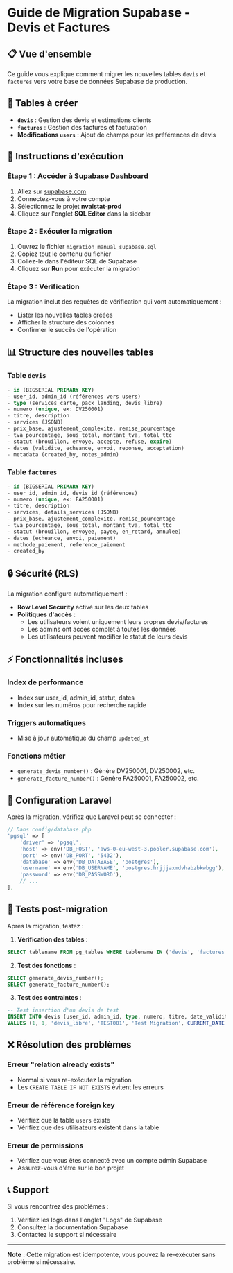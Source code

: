 # Guide de Migration Supabase - Devis et Factures

## 📋 Vue d'ensemble

Ce guide vous explique comment migrer les nouvelles tables `devis` et `factures` vers votre base de données Supabase de production.

## 🎯 Tables à créer

-   **`devis`** : Gestion des devis et estimations clients
-   **`factures`** : Gestion des factures et facturation
-   **Modifications `users`** : Ajout de champs pour les préférences de devis

## 🚀 Instructions d'exécution

### Étape 1 : Accéder à Supabase Dashboard

1. Allez sur [supabase.com](https://supabase.com)
2. Connectez-vous à votre compte
3. Sélectionnez le projet **nvaistat-prod**
4. Cliquez sur l'onglet **SQL Editor** dans la sidebar

### Étape 2 : Exécuter la migration

1. Ouvrez le fichier `migration_manual_supabase.sql`
2. Copiez tout le contenu du fichier
3. Collez-le dans l'éditeur SQL de Supabase
4. Cliquez sur **Run** pour exécuter la migration

### Étape 3 : Vérification

La migration inclut des requêtes de vérification qui vont automatiquement :

-   Lister les nouvelles tables créées
-   Afficher la structure des colonnes
-   Confirmer le succès de l'opération

## 📊 Structure des nouvelles tables

### Table `devis`

```sql
- id (BIGSERIAL PRIMARY KEY)
- user_id, admin_id (références vers users)
- type (services_carte, pack_landing, devis_libre)
- numero (unique, ex: DV250001)
- titre, description
- services (JSONB)
- prix_base, ajustement_complexite, remise_pourcentage
- tva_pourcentage, sous_total, montant_tva, total_ttc
- statut (brouillon, envoye, accepte, refuse, expire)
- dates (validite, echeance, envoi, reponse, acceptation)
- metadata (created_by, notes_admin)
```

### Table `factures`

```sql
- id (BIGSERIAL PRIMARY KEY)
- user_id, admin_id, devis_id (références)
- numero (unique, ex: FA250001)
- titre, description
- services, details_services (JSONB)
- prix_base, ajustement_complexite, remise_pourcentage
- tva_pourcentage, sous_total, montant_tva, total_ttc
- statut (brouillon, envoyee, payee, en_retard, annulee)
- dates (echeance, envoi, paiement)
- methode_paiement, reference_paiement
- created_by
```

## 🔒 Sécurité (RLS)

La migration configure automatiquement :

-   **Row Level Security** activé sur les deux tables
-   **Politiques d'accès** :
    -   Les utilisateurs voient uniquement leurs propres devis/factures
    -   Les admins ont accès complet à toutes les données
    -   Les utilisateurs peuvent modifier le statut de leurs devis

## ⚡ Fonctionnalités incluses

### Index de performance

-   Index sur user_id, admin_id, statut, dates
-   Index sur les numéros pour recherche rapide

### Triggers automatiques

-   Mise à jour automatique du champ `updated_at`

### Fonctions métier

-   `generate_devis_number()` : Génère DV250001, DV250002, etc.
-   `generate_facture_number()` : Génère FA250001, FA250002, etc.

## 🔧 Configuration Laravel

Après la migration, vérifiez que Laravel peut se connecter :

```php
// Dans config/database.php
'pgsql' => [
    'driver' => 'pgsql',
    'host' => env('DB_HOST', 'aws-0-eu-west-3.pooler.supabase.com'),
    'port' => env('DB_PORT', '5432'),
    'database' => env('DB_DATABASE', 'postgres'),
    'username' => env('DB_USERNAME', 'postgres.hrjjjaxmdvhabzbkwbgg'),
    'password' => env('DB_PASSWORD'),
    // ...
],
```

## 🧪 Tests post-migration

Après la migration, testez :

1. **Vérification des tables** :

```sql
SELECT tablename FROM pg_tables WHERE tablename IN ('devis', 'factures');
```

2. **Test des fonctions** :

```sql
SELECT generate_devis_number();
SELECT generate_facture_number();
```

3. **Test des contraintes** :

```sql
-- Test insertion d'un devis de test
INSERT INTO devis (user_id, admin_id, type, numero, titre, date_validite, prix_base, total_ttc)
VALUES (1, 1, 'devis_libre', 'TEST001', 'Test Migration', CURRENT_DATE + INTERVAL '30 days', 1000.00, 1200.00);
```

## ❌ Résolution des problèmes

### Erreur "relation already exists"

-   Normal si vous re-exécutez la migration
-   Les `CREATE TABLE IF NOT EXISTS` évitent les erreurs

### Erreur de référence foreign key

-   Vérifiez que la table `users` existe
-   Vérifiez que des utilisateurs existent dans la table

### Erreur de permissions

-   Vérifiez que vous êtes connecté avec un compte admin Supabase
-   Assurez-vous d'être sur le bon projet

## 📞 Support

Si vous rencontrez des problèmes :

1. Vérifiez les logs dans l'onglet "Logs" de Supabase
2. Consultez la documentation Supabase
3. Contactez le support si nécessaire

---

**Note** : Cette migration est idempotente, vous pouvez la re-exécuter sans problème si nécessaire.
